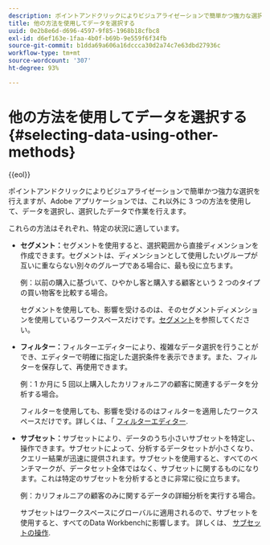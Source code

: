 ```yaml
---
description: ポイントアンドクリックによりビジュアライゼーションで簡単かつ強力な選択を行えますが、Adobe アプリケーションでは、これ以外に 3 つの方法を使用して、データを選択し、選択したデータで作業を行えます。
title: 他の方法を使用してデータを選択する
uuid: 0e2b8e6d-d696-4597-9f85-1968b18cfbc8
exl-id: d6ef163e-1faa-4b0f-b69b-9e559f6f34fb
source-git-commit: b1dda69a606a16dccca30d2a74c7e63dbd27936c
workflow-type: tm+mt
source-wordcount: '307'
ht-degree: 93%

---
```


# 他の方法を使用してデータを選択する{#selecting-data-using-other-methods}

{{eol}}

ポイントアンドクリックによりビジュアライゼーションで簡単かつ強力な選択を行えますが、Adobe アプリケーションでは、これ以外に 3 つの方法を使用して、データを選択し、選択したデータで作業を行えます。

これらの方法はそれぞれ、特定の状況に適しています。

* **セグメント：**&#x200B;セグメントを使用すると、選択範囲から直接ディメンションを作成できます。セグメントは、ディメンションとして使用したいグループが互いに重ならない別々のグループである場合に、最も役に立ちます。

   例：以前の購入に基づいて、ひやかし客と購入する顧客という 2 つのタイプの買い物客を比較する場合。

   セグメントを使用しても、影響を受けるのは、そのセグメントディメンションを使用しているワークスペースだけです。[セグメント](../../../../home/c-get-started/c-analysis-vis/c-seg/c-seg.md#concept-71a333e5c7334e0489c76fca95862fbc)を参照してください。

* **フィルター：**&#x200B;フィルターエディターにより、複雑なデータ選択を行うことができ、エディターで明確に指定した選択条件を表示できます。また、フィルターを保存して、再使用できます。

   例：1 か月に 5 回以上購入したカリフォルニアの顧客に関連するデータを分析する場合。

   フィルターを使用しても、影響を受けるのはフィルターを適用したワークスペースだけです。詳しくは、「 [フィルターエディター](../../../../home/c-get-started/c-analysis-vis/c-filter-editors/c-filter-editors.md#concept-2f343ecbed8240f18b0c1f1eccef11e3).

* **サブセット：**&#x200B;サブセットにより、データのうち小さいサブセットを特定し、操作できます。サブセットによって、分析するデータセットが小さくなり、クエリー結果が迅速に提供されます。サブセットを使用すると、すべてのベンチマークが、データセット全体ではなく、サブセットに関するものになります。これは特定のサブセットを分析するときに非常に役に立ちます。

   例：カリフォルニアの顧客のみに関するデータの詳細分析を実行する場合。

   サブセットはワークスペースにグローバルに適用されるので、サブセットを使用すると、すべてのData Workbenchに影響します。 詳しくは、 [サブセットの操作](../../../../home/c-get-started/c-vis/c-wk-subsets/c-wk-subsets.md#concept-43809322b6374d5cb2536630a13e943b).
